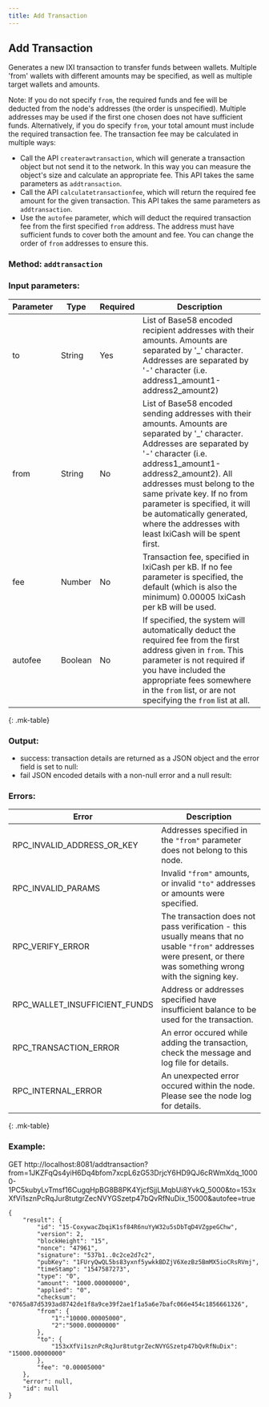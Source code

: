 ```yaml
---
title: Add Transaction
---
```

## Add Transaction
Generates a new IXI transaction to transfer funds between wallets. Multiple 'from' wallets with different amounts may be specified, as well as multiple target wallets and amounts.

Note: If you do not specify `from`, the required funds and fee will be deducted from the node's addresses (the order is unspecified). Multiple addresses may be used if the first one chosen does not have sufficient funds.
Alternatively, if you do specify `from`, your total amount must include the required transaction fee. The transaction fee may be calculated in multiple ways:
 - Call the API `createrawtransaction`, which will generate a transaction object but not send it to the network. In this way you can measure the object's size and calculate an appropriate fee. This API takes the same parameters as `addtransaction`.
 - Call the API `calculatetransactionfee`, which will return the required fee amount for the given transaction. This API takes the same parameters as `addtransaction`.
 - Use the `autofee` parameter, which will deduct the required transaction fee from the first specified `from` address. The address must have sufficient funds to cover both the amount and fee. You can change the order of `from` addresses to ensure this.
 
### Method: `addtransaction`
### Input parameters:
| Parameter | Type | Required | Description |
| --- | --- | --- | --- |
| to | String | Yes | List of Base58 encoded recipient addresses with their amounts. Amounts are separated by '_' character. Addresses are separated by '-' character (i.e. address1_amount1-address2_amount2) |
| from | String | No | List of Base58 encoded sending addresses with their amounts. Amounts are separated by '_' character. Addresses are separated by '-' character (i.e. address1_amount1-address2_amount2). All addresses must belong to the same private key. If no from parameter is specified, it will be automatically generated, where the addresses with least IxiCash will be spent first. |
| fee | Number | No | Transaction fee, specified in IxiCash per kB. If no fee parameter is specified, the default (which is also the minimum) 0.00005 IxiCash per kB will be used. |
| autofee | Boolean | No | If specified, the system will automatically deduct the required fee from the first address given in `from`. This parameter is not required if you have included the appropriate fees somewhere in the `from` list, or are not specifying the `from` list at all. |
{: .mk-table}

### Output:
- success: transaction details are returned as a JSON object and the error field is set to null:
- fail JSON encoded details with a non-null error and a null result:

### Errors:
| Error | Description |
| --- | --- |
| RPC_INVALID_ADDRESS_OR_KEY | Addresses specified in the `"from"` parameter does not belong to this node. | 
| RPC_INVALID_PARAMS | Invalid `"from"` amounts, or invalid `"to"` addresses or amounts were specified. |
| RPC_VERIFY_ERROR | The transaction does not pass verification - this usually means that no usable `"from"` addresses were present, or there was something wrong with the signing key. |
| RPC_WALLET_INSUFFICIENT_FUNDS | Address or addresses specified have insufficient balance to be used for the transaction. |
| RPC_TRANSACTION_ERROR | An error occured while adding the transaction, check the message and log file for details. |
| RPC_INTERNAL_ERROR | An unexpected error occured within the node. Please see the node log for details. |
{: .mk-table}

### Example:
GET http://localhost:8081/addtransaction?from=1JKZFqQs4yiH6Dq4bfom7xcpL6zG53DrjcY6HD9QJ6cRWmXdq_10000-1PC5kubyLvTmsf16CugqHpBG8B8PK4YjcfSjjLMqbUi8YvkQ_5000&to=153xXfVi1sznPcRqJur8tutgrZecNVYGSzetp47bQvRfNuDix_15000&autofee=true

```
{
	"result": {
		"id": "15-CoxywacZbqiK1sf84R6nuYyW32u5sDbTqD4VZgpeGChw",
		"version": 2,
		"blockHeight": "15",
		"nonce": "47961",
		"signature": "537b1..0c2ce2d7c2",
		"pubKey": "1FUryQwQL5bs83yxnf5ywkkBDZjV6XezBz5BmMX5ioCRsRVmj",
		"timeStamp": "1547587273",
		"type": "0",
		"amount": "1000.00000000",
		"applied": "0",
		"checksum": "0765a87d5393ad8742de1f8a9ce39f2ae1f1a5a6e7bafc066e454c1856661326",
		"from": {
			"1":"10000.00005000",
			"2":"5000.00000000"
		},
		"to": {
			"153xXfVi1sznPcRqJur8tutgrZecNVYGSzetp47bQvRfNuDix": "15000.00000000"
		},
		"fee": "0.00005000"
	},
	"error": null,
	"id": null
}
```